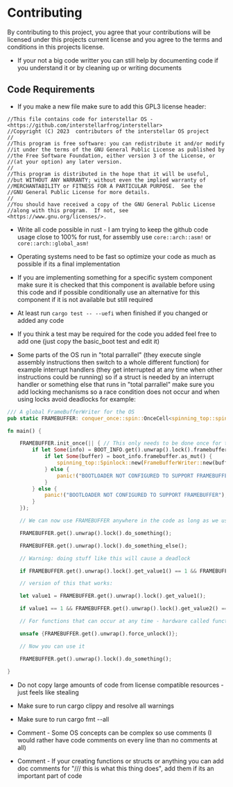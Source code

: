 # Contributing

By contributing to this project, you agree that your contributions will be licensed under this projects current license and you agree to the terms and conditions in this projects license.

- If your not a big code writter you can still help by documenting code if you understand it or by cleaning up or writing documents

## Code Requirements

- If you make a new file make sure to add this GPL3 license header:

```License
//This file contains code for interstellar OS - <https://github.com/interstellarfrog/interstellar>
//Copyright (C) 2023  contributors of the interstellar OS project
//
//This program is free software: you can redistribute it and/or modify
//it under the terms of the GNU General Public License as published by
//the Free Software Foundation, either version 3 of the License, or
//(at your option) any later version.
//
//This program is distributed in the hope that it will be useful,
//but WITHOUT ANY WARRANTY; without even the implied warranty of
//MERCHANTABILITY or FITNESS FOR A PARTICULAR PURPOSE.  See the
//GNU General Public License for more details.
//
//You should have received a copy of the GNU General Public License
//along with this program.  If not, see <https://www.gnu.org/licenses/>.
```

- Write all code possible in rust - I am trying to keep the github code usage close to 100% for rust, for assembly use `core::arch::asm!` or `core::arch::global_asm!`

- Operating systems need to be fast so optimize your code as much as possible if its a final implementation

- If you are implementing something for a specific system component make sure it is checked that this component is available before using this code and if possible conditionally use an alternative for this component if it is not available but still required

- At least run `cargo test -- --uefi` when finished if you changed or added any code

- If you think a test may be required for the code you added feel free to add one (just copy the basic_boot test and edit it)

- Some parts of the OS run in "total parrallel" (they execute single assembly instructions then switch to a whole different function) for example interrupt handlers (they get interrupted at any time when other instructions could be running) so if a struct is needed by an interrupt handler or something else that runs in "total parrallel" make sure you add locking mechanisms so a race condition does not occur and when using locks avoid deadlocks for example:

```Rust
/// A global FrameBufferWriter for the OS
pub static FRAMEBUFFER: conquer_once::spin::OnceCell<spinning_top::spinlock::Spinlock<FrameBufferWriter>> = OnceCell::uninit();

fn main() {

    FRAMEBUFFER.init_once(|| { // This only needs to be done once for the whole code
        if let Some(info) = BOOT_INFO.get().unwrap().lock().framebuffer_info {
            if let Some(buffer) = boot_info.framebuffer.as_mut() {
                spinning_top::Spinlock::new(FrameBufferWriter::new(buffer.buffer_mut(), info)) // Return the new FrameBufferWriter
            } else {
                panic!("BOOTLOADER NOT CONFIGURED TO SUPPORT FRAMEBUFFER");
            }
        } else {
            panic!("BOOTLOADER NOT CONFIGURED TO SUPPORT FRAMEBUFFER");
        }
    });

    // We can now use FRAMEBUFFER anywhere in the code as long as we use it in a safe way

    FRAMEBUFFER.get().unwrap().lock().do_something();

    FRAMEBUFFER.get().unwrap().lock().do_something_else();

    // Warning: doing stuff like this will cause a deadlock

    if FRAMEBUFFER.get().unwrap().lock().get_value1() == 1 && FRAMEBUFFER.get().unwrap().lock().get_value2() == 2 {} // Causes a deadlock as .lock() is being called twice in one line

    // version of this that works:

    let value1 = FRAMEBUFFER.get().unwrap().lock().get_value1();

    if value1 == 1 && FRAMEBUFFER.get().unwrap().lock().get_value2() == 2 {} // Works fine

    // For functions that can occur at any time - hardware called functions, call this before getting another lock on it:

    unsafe {FRAMEBUFFER.get().unwrap().force_unlock()};

    // Now you can use it

    FRAMEBUFFER.get().unwrap().lock().do_something();
  
}


```

- Do not copy large amounts of code from license compatible resources - just feels like stealing

- Make sure to run cargo clippy and resolve all warnings

- Make sure to run cargo fmt --all

- Comment - Some OS concepts can be complex so use comments (I would rather have code comments on every line than no comments at all)

- Comment - If your creating functions or structs or anything you can add doc comments for "/// this is what this thing does", add them if its an important part of code
